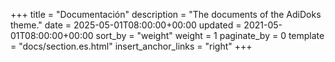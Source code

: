 +++
title = "Documentación"
description = "The documents of the AdiDoks theme."
date = 2025-05-01T08:00:00+00:00
updated = 2021-05-01T08:00:00+00:00
sort_by = "weight"
weight = 1
paginate_by = 0
template = "docs/section.es.html"
insert_anchor_links = "right"
+++
